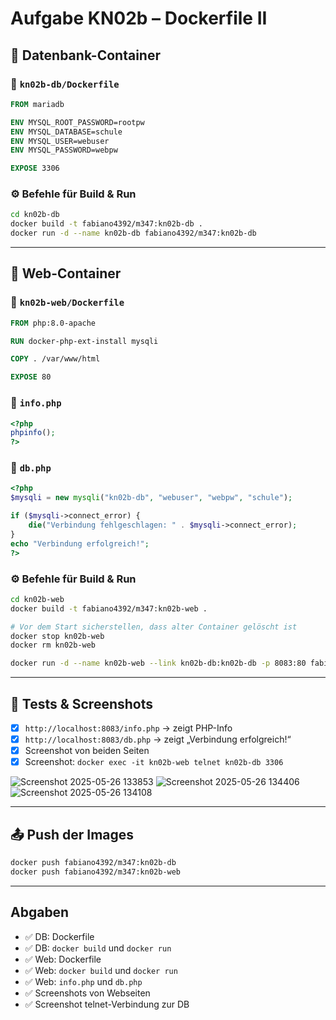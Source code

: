 # Aufgabe KN02b – Dockerfile II


## 🔹 Datenbank-Container

### 📄 `kn02b-db/Dockerfile`
```Dockerfile
FROM mariadb

ENV MYSQL_ROOT_PASSWORD=rootpw
ENV MYSQL_DATABASE=schule
ENV MYSQL_USER=webuser
ENV MYSQL_PASSWORD=webpw

EXPOSE 3306
```

### ⚙️ Befehle für Build & Run
```bash
cd kn02b-db
docker build -t fabiano4392/m347:kn02b-db .
docker run -d --name kn02b-db fabiano4392/m347:kn02b-db
```

---

## 🔹 Web-Container

### 📄 `kn02b-web/Dockerfile`
```Dockerfile
FROM php:8.0-apache

RUN docker-php-ext-install mysqli

COPY . /var/www/html

EXPOSE 80
```

### 📄 `info.php`
```php
<?php
phpinfo();
?>
```

### 📄 `db.php`
```php
<?php
$mysqli = new mysqli("kn02b-db", "webuser", "webpw", "schule");

if ($mysqli->connect_error) {
    die("Verbindung fehlgeschlagen: " . $mysqli->connect_error);
}
echo "Verbindung erfolgreich!";
?>
```

### ⚙️ Befehle für Build & Run
```bash
cd kn02b-web
docker build -t fabiano4392/m347:kn02b-web .

# Vor dem Start sicherstellen, dass alter Container gelöscht ist
docker stop kn02b-web
docker rm kn02b-web

docker run -d --name kn02b-web --link kn02b-db:kn02b-db -p 8083:80 fabiano4392/m347:kn02b-web
```

---

## 🧪 Tests & Screenshots

- [x] `http://localhost:8083/info.php` → zeigt PHP-Info
- [x] `http://localhost:8083/db.php` → zeigt „Verbindung erfolgreich!“
- [x] Screenshot von beiden Seiten
- [x] Screenshot: `docker exec -it kn02b-web telnet kn02b-db 3306`

![Screenshot 2025-05-26 133853](https://github.com/user-attachments/assets/53893c96-ed82-4767-81a8-9af25c7ae81b)
![Screenshot 2025-05-26 134406](https://github.com/user-attachments/assets/1e42fbcf-92da-430f-9f55-3d5b3820410c)
![Screenshot 2025-05-26 134108](https://github.com/user-attachments/assets/ce0a27c2-c424-47b0-a975-2605341a757e)


---

## 📤 Push der Images

```bash
docker push fabiano4392/m347:kn02b-db
docker push fabiano4392/m347:kn02b-web
```

---

## Abgaben

- ✅ DB: Dockerfile
- ✅ DB: `docker build` und `docker run`
- ✅ Web: Dockerfile
- ✅ Web: `docker build` und `docker run`
- ✅ Web: `info.php` und `db.php`
- ✅ Screenshots von Webseiten
- ✅ Screenshot telnet-Verbindung zur DB
